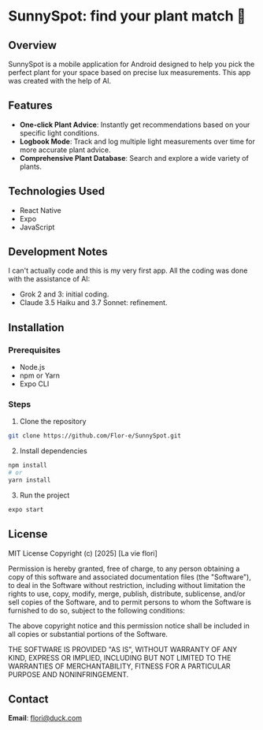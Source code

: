 # SunnySpot: find your plant match 🌿

## Overview
SunnySpot is a mobile application for Android designed to help you pick the perfect plant for your space based on precise lux measurements. This app was created with the help of AI.

## Features
- **One-click Plant Advice**: Instantly get recommendations based on your specific light conditions.
- **Logbook Mode**: Track and log multiple light measurements over time for more accurate plant advice.
- **Comprehensive Plant Database**: Search and explore a wide variety of plants.

## Technologies Used
- React Native
- Expo
- JavaScript

## Development Notes
I can't actually code and this is my very first app. All the coding was done with the assistance of AI:
- Grok 2 and 3: initial coding.
- Claude 3.5 Haiku and 3.7 Sonnet: refinement.

## Installation

### Prerequisites
- Node.js
- npm or Yarn
- Expo CLI

### Steps
1. Clone the repository
```bash
git clone https://github.com/Flor-e/SunnySpot.git
```

2. Install dependencies
```bash
npm install
# or
yarn install
```

3. Run the project
```bash
expo start
```
## License
MIT License
Copyright (c) [2025] [La vie flori]

Permission is hereby granted, free of charge, to any person obtaining a copy
of this software and associated documentation files (the "Software"), to deal
in the Software without restriction, including without limitation the rights
to use, copy, modify, merge, publish, distribute, sublicense, and/or sell
copies of the Software, and to permit persons to whom the Software is
furnished to do so, subject to the following conditions:

The above copyright notice and this permission notice shall be included in all
copies or substantial portions of the Software.

THE SOFTWARE IS PROVIDED "AS IS", WITHOUT WARRANTY OF ANY KIND, EXPRESS OR
IMPLIED, INCLUDING BUT NOT LIMITED TO THE WARRANTIES OF MERCHANTABILITY,
FITNESS FOR A PARTICULAR PURPOSE AND NONINFRINGEMENT.

## Contact
**Email**: [flori@duck.com](mailto:flori@duck.com)